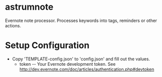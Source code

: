 astrumnote
==========

Evernote note processor.  Processes keywords into tags, reminders or other actions.


Setup Configuration
==========

* Copy 'TEMPLATE-config.json' to 'config.json' and fill out the values.
    * token -- Your Evernote development token. See http://dev.evernote.com/doc/articles/authentication.php#devtoken
